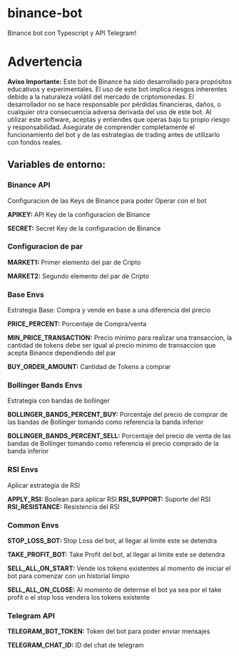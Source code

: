 # binance-bot

Binance bot con Typescript y API Telegram!

# Advertencia

**Aviso Importante:** Este bot de Binance ha sido desarrollado para propósitos educativos y experimentales. El uso de este bot implica riesgos inherentes debido a la naturaleza volátil del mercado de criptomonedas. El desarrollador no se hace responsable por pérdidas financieras, daños, o cualquier otra consecuencia adversa derivada del uso de este bot. Al utilizar este software, aceptas y entiendes que operas bajo tu propio riesgo y responsabilidad. Asegúrate de comprender completamente el funcionamiento del bot y de las estrategias de trading antes de utilizarlo con fondos reales.

## Variables de entorno:

### Binance API

Configuracion de las Keys de Binance para poder Operar con el bot

**APIKEY:** API Key de la configuracion de Binance

**SECRET:** Secret Key de la configuracion de Binance

### Configuracion de par

**MARKET1:** Primer elemento del par de Cripto

**MARKET2:** Segundo elemento del par de Cripto

### Base Envs

Estrategia Base: Compra y vende en base a una diferencia del precio

**PRICE_PERCENT:** Porcentaje de Compra/venta

**MIN_PRICE_TRANSACTION:** Precio minimo para realizar una transaccion, la cantidad de tokens debe ser igual al precio minimo de transaccion que acepta Binance dependiendo del par

**BUY_ORDER_AMOUNT:** Cantidad de Tokens a comprar

### Bollinger Bands Envs

Estrategia con bandas de bollinger

**BOLLINGER_BANDS_PERCENT_BUY:** Porcentaje del precio de comprar de las bandas de Bollinger tomando como referencia la banda inferior

**BOLLINGER_BANDS_PERCENT_SELL:** Porcentaje del precio de venta de las bandas de Bollinger tomando como referencia el precio comprado de la banda inferior

### RSI Envs

Aplicar estrategia de RSI

**APPLY_RSI:** Boolean para aplicar RSI
**RSI_SUPPORT:** Suporte del RSI
**RSI_RESISTANCE:** Resistencia del RSI

### Common Envs

**STOP_LOSS_BOT:** Stop Loss del bot, al llegar al limite este se detendra

**TAKE_PROFIT_BOT:** Take Profit del bot, al llegar al limite este se detendra

**SELL_ALL_ON_START:** Vende los tokens existentes al momento de iniciar el bot para comenzar con un historial limpio

**SELL_ALL_ON_CLOSE:** Al momento de deternse el bot ya sea por el take profit o el stop loss vendera los tokens existente

### Telegram API

**TELEGRAM_BOT_TOKEN:** Token del bot para poder enviar mensajes

**TELEGRAM_CHAT_ID:** ID del chat de telegram
